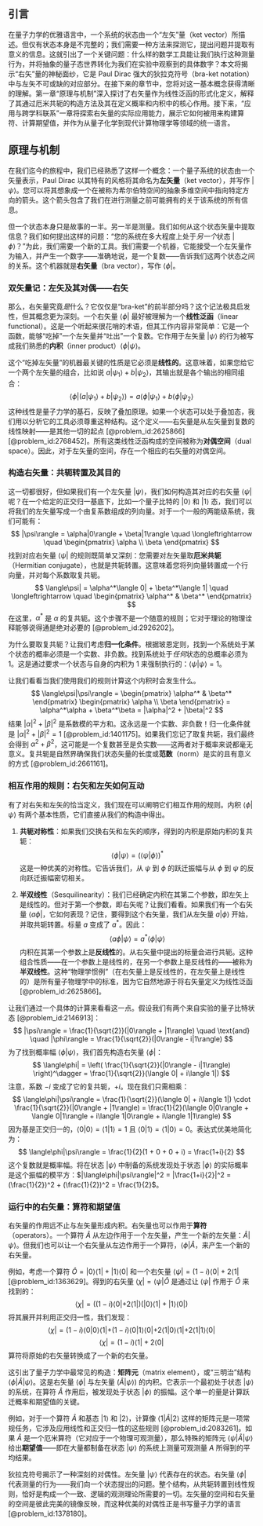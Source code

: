 ## 引言
在量子力学的优雅语言中，一个系统的状态由一个“左矢”量（ket vector）所描述。但仅有状态本身是不完整的；我们需要一种方法来探测它，提出问题并提取有意义的信息。这就引出了一个关键问题：什么样的数学工具能让我们执行这种测量行为，并将抽象的量子态世界转化为我们在实验中观察到的具体数字？本文将揭示“右矢”量的神秘面纱，它是 Paul Dirac 强大的狄拉克符号（bra-ket notation）中与左矢不可或缺的对应部分。在接下来的章节中，您将对这一基本概念获得清晰的理解。第一章“原理与机制”深入探讨了右矢量作为线性泛函的形式化定义，解释了其通过厄米共轭的构造方法及其在定义概率和内积中的核心作用。接下来，“应用与跨学科联系”一章将探索右矢量的实际应用能力，展示它如何被用来构建算符、计算期望值，并作为从量子化学到现代计算物理学等领域的统一语言。

## 原理与机制

在我们迄今的旅程中，我们已经熟悉了这样一个概念：一个量子系统的状态由一个矢量表示，Paul Dirac 以其特有的风格将其命名为**左矢量**（ket vector），并写作 $|\psi\rangle$。您可以将其想象成一个在被称为希尔伯特空间的抽象多维空间中指向特定方向的箭头。这个箭头包含了我们在进行测量之前可能拥有的关于该系统的所有信息。

但一个状态本身只是故事的一半。另一半是测量。我们如何从这个状态矢量中提取信息？我们如何提出这样的问题：“您的系统在多大程度上处于*另一个*状态 $|\phi\rangle$？”为此，我们需要一个新的工具。我们需要一个机器，它能接受一个左矢量作为输入，并产生一个数字——准确地说，是一个复数——告诉我们这两个状态之间的关系。这个机器就是**右矢量**（bra vector），写作 $\langle\phi|$。

### 双矢量记：左矢及其对偶——右矢

那么，右矢量究竟*是*什么？它仅仅是“bra-ket”的前半部分吗？这个记法极具启发性，但其概念更为深刻。一个右矢量 $\langle\phi|$ 最好被理解为一个**线性泛函**（linear functional）。这是一个听起来很花哨的术语，但其工作内容非常简单：它是一个函数，能够“吃掉”一个左矢量并“吐出”一个复数。它作用于左矢量 $|\psi\rangle$ 的行为被写成我们熟悉的**内积**（inner product）$\langle\phi|\psi\rangle$。

这个“吃掉左矢量”的机器最关键的性质是它必须是**线性的**。这意味着，如果您给它一个两个左矢量的组合，比如说 $a|\psi_1\rangle + b|\psi_2\rangle$，其输出就是各个输出的相同组合：
$$
\langle\phi| \left( a|\psi_1\rangle + b|\psi_2\rangle \right) = a\langle\phi|\psi_1\rangle + b\langle\phi|\psi_2\rangle
$$
这种线性是量子力学的基石，反映了叠加原理。如果一个状态可以处于叠加态，我们用以分析它的工具必须尊重这种结构。这个定义——右矢量是从左矢量到复数的线性映射——是其他一切的起点 [@problem_id:2625866] [@problem_id:2768452]。所有这类线性泛函构成的空间被称为**对偶空间**（dual space）。因此，对于左矢量的空间，存在一个相应的右矢量的对偶空间。

### 构造右矢量：共轭转置及其目的

这一切都很好，但如果我们有一个左矢量 $|\psi\rangle$，我们如何构造其对应的右矢量 $\langle\psi|$ 呢？在一个给定的正交归一基底下，比如一个量子比特的 $|0\rangle$ 和 $|1\rangle$ 态，我们可以将我们的左矢量写成一个由复系数组成的列向量。对于一个一般的两能级系统，我们可能有：
$$
|\psi\rangle = \alpha|0\rangle + \beta|1\rangle \quad \longleftrightarrow \quad \begin{pmatrix} \alpha \\ \beta \end{pmatrix}
$$
找到对应右矢量 $\langle\psi|$ 的规则既简单又深刻：您需要对左矢量取**厄米共轭**（Hermitian conjugate），也就是共轭转置。这意味着您将列向量转置成一个行向量，并对每个系数取复共轭。
$$
\langle\psi| = \alpha^*\langle 0| + \beta^*\langle 1| \quad \longleftrightarrow \quad \begin{pmatrix} \alpha^* & \beta^* \end{pmatrix}
$$
在这里，$\alpha^*$ 是 $\alpha$ 的复共轭。这个步骤不是一个随意的规则；它对于理论的物理诠释能够说得通是绝对必要的 [@problem_id:2926202]。

为什么要取复共轭？让我们考虑**归一化条件**。根据玻恩定则，找到一个系统处于某个状态的概率必须是一个实数、非负数。找到系统处于*任何*状态的总概率必须为 1。这是通过要求一个状态与自身的内积为 1 来强制执行的：$\langle\psi|\psi\rangle = 1$。

让我们看看当我们使用我们的规则计算这个内积时会发生什么。
$$
\langle\psi|\psi\rangle = \begin{pmatrix} \alpha^* & \beta^* \end{pmatrix} \begin{pmatrix} \alpha \\ \beta \end{pmatrix} = \alpha^*\alpha + \beta^*\beta = |\alpha|^2 + |\beta|^2
$$
结果 $|\alpha|^2 + |\beta|^2$ 是系数模的平方和。这永远是一个实数、非负数！归一化条件就是 $|\alpha|^2 + |\beta|^2 = 1$ [@problem_id:1401175]。如果我们忘记了取复共轭，我们最终会得到 $\alpha^2 + \beta^2$，这可能是一个复数甚至是负实数——这两者对于概率来说都毫无意义。复共轭是自然界确保我们状态矢量的长度或**范数**（norm）是实的且有意义的方式 [@problem_id:2661161]。

### 相互作用的规则：右矢和左矢如何互动

有了对右矢和左矢的恰当定义，我们现在可以阐明它们相互作用的规则。内积 $\langle\phi|\psi\rangle$ 有两个基本性质，它们直接从我们的构造中得出。

1.  **共轭对称性**：如果我们交换右矢和左矢的顺序，得到的内积是原始内积的复共轭：
    $$
    \langle\phi|\psi\rangle = (\langle\psi|\phi\rangle)^*
    $$
    这是一种优美的对称性。它告诉我们，从 $\psi$ 到 $\phi$ 的跃迁振幅与从 $\phi$ 到 $\psi$ 的反向跃迁振幅密切相关。

2.  **半双线性**（Sesquilinearity）：我们已经确定内积在其第二个参数，即左矢上是线性的。但对于第一个参数，即右矢呢？让我们看看。如果我们有一个右矢量 $\langle a \phi |$，它如何表现？记住，要得到这个右矢量，我们从左矢量 $a|\phi\rangle$ 开始，并取共轭转置。标量 $a$ 变成了 $a^*$。因此：
    $$
    \langle a\phi | \psi \rangle = a^* \langle\phi|\psi\rangle
    $$
    内积在其第一个参数上是**反线性**的。从右矢量中提出的标量会进行共轭。这种组合性质——在一个参数上是线性的，在另一个参数上是反线性的——被称为**半双线性**。这种“物理学惯例”（在右矢量上是反线性的，在左矢量上是线性的）是所有量子物理学中的标准，因为它自然地源于将右矢量定义为线性泛函 [@problem_id:2625866]。

让我们通过一个具体的计算来看看这一点。假设我们有两个来自实验的量子比特状态 [@problem_id:2146913]：
$$
|\psi\rangle = \frac{1}{\sqrt{2}}(|0\rangle + |1\rangle) \quad \text{and} \quad |\phi\rangle = \frac{1}{\sqrt{2}}(|0\rangle - i|1\rangle)
$$
为了找到概率幅 $\langle\phi|\psi\rangle$，我们首先构造右矢量 $\langle\phi|$：
$$
\langle\phi| = \left( \frac{1}{\sqrt{2}}(|0\rangle - i|1\rangle) \right)^\dagger = \frac{1}{\sqrt{2}}(\langle 0| + i\langle 1|)
$$
注意，系数 $-i$ 变成了它的复共轭，$+i$。现在我们只需相乘：
$$
\langle\phi|\psi\rangle = \frac{1}{\sqrt{2}}(\langle 0| + i\langle 1|) \cdot \frac{1}{\sqrt{2}}(|0\rangle + |1\rangle) = \frac{1}{2}(\langle 0|0\rangle + \langle 0|1\rangle + i\langle 1|0\rangle + i\langle 1|1\rangle)
$$
因为基是正交归一的，$\langle 0|0\rangle=\langle 1|1\rangle=1$ 且 $\langle 0|1\rangle=\langle 1|0\rangle=0$。表达式优美地简化为：
$$
\langle\phi|\psi\rangle = \frac{1}{2}(1 + 0 + 0 + i) = \frac{1+i}{2}
$$
这个复数就是概率幅。将在状态 $|\psi\rangle$ 中制备的系统发现处于状态 $|\phi\rangle$ 的实际概率是这个振幅的模平方：$|\langle\phi|\psi\rangle|^2 = |\frac{1+i}{2}|^2 = (\frac{1}{2})^2 + (\frac{1}{2})^2 = \frac{1}{2}$。

### 运行中的右矢量：算符和期望值

右矢量的作用远不止与左矢量形成内积。右矢量也可以作用于**算符**（operators）。一个算符 $\hat{A}$ 从左边作用于一个左矢量，产生一个新的左矢量：$\hat{A}|\psi\rangle$。但我们也可以让一个右矢量从左边作用于一个算符，$\langle\phi|\hat{A}$，来产生一个新的右矢量。

例如，考虑一个算符 $\hat{O} = |0\rangle\langle 1| + |1\rangle\langle 0|$ 和一个右矢量 $\langle\psi| = (1-i)\langle 0| + 2\langle 1|$ [@problem_id:1363629]。得到的右矢量 $\langle\chi| = \langle\psi|\hat{O}$ 是通过让 $\langle\psi|$ 作用于 $\hat{O}$ 来找到的：
$$
\langle\chi| = ((1-i)\langle 0| + 2\langle 1|) (|0\rangle\langle 1| + |1\rangle\langle 0|)
$$
将其展开并利用正交归一性，我们发现：
$$
\langle\chi| = (1-i)\langle 0|0\rangle\langle 1| + (1-i)\langle 0|1\rangle\langle 0| + 2\langle 1|0\rangle\langle 1| + 2\langle 1|1\rangle\langle 0|
$$
$$
\langle\chi| = (1-i)\langle 1| + 2\langle 0|
$$
算符将原始的右矢量转换成了一个新的右矢量。

这引出了量子力学中最常见的构造：**矩阵元**（matrix element），或“三明治”结构 $\langle\phi|\hat{A}|\psi\rangle$。这是右矢量 $\langle\phi|$ 与左矢量 $(\hat{A}|\psi\rangle)$ 的内积。它表示一个最初处于状态 $|\psi\rangle$ 的系统，在算符 $\hat{A}$ 作用后，被发现处于状态 $|\phi\rangle$ 的振幅。这个单一的量是计算跃迁概率和期望值的关键。

例如，对于一个算符 $\hat{A}$ 和基态 $|1\rangle$ 和 $|2\rangle$，计算像 $\langle 1 | \hat{A} | 2 \rangle$ 这样的矩阵元是一项常规任务，它涉及应用线性和正交归一性的这些规则 [@problem_id:2083261]。如果 $\hat{A}$ 是一个厄米算符（它对应于一个物理可观测量），那么特殊的矩阵元 $\langle\psi|\hat{A}|\psi\rangle$ 给出**期望值**——即在大量都制备在状态 $|\psi\rangle$ 的系统上测量可观测量 $A$ 所得到的平均结果。

狄拉克符号揭示了一种深刻的对偶性。左矢量 $|\psi\rangle$ 代表存在的状态。右矢量 $\langle\phi|$ 代表测量的行为——我们向一个状态提出的问题。整个结构，从共轭转置到线性规则，恰好是构成一个一致、逻辑的观测理论所需要的一切。左矢量的空间和右矢量的空间是彼此完美的镜像反映，而这种优美的对偶性正是书写量子力学的语言 [@problem_id:1378180]。


